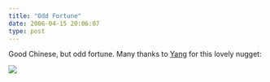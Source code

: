 ```yaml
---
title: "Odd Fortune"
date: 2006-04-15 20:06:07
type: post
---
```


<p>Good Chinese, but odd fortune.  Many thanks to <a href="https://www.omniticc.com/About/profile.html?personid=111">Yang</a> for this lovely nugget:</p>  <img src="https://www.lethargy.org/~jesus/uploads/yang_fortune.jpg">
